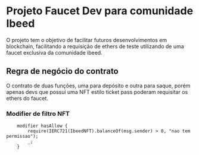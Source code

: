 # Projeto Faucet Dev para comunidade Ibeed

O projeto tem o objetivo de facilitar futuros desenvolvimentos em blockchain, facilitando a requisição de ethers de teste utilizando de uma faucet exclusiva da comunidade ibeed.

## Regra de negócio do contrato

O contrato de duas funções, uma para depósito e outra para saque, porém apenas devs que possui uma NFT estilo ticket pass poderam requisitar os ethers do faucet.

### Modifier de filtro NFT

```shell
    modifier hasAllow {
        require(IERC721(IbeedNFT).balanceOf(msg.sender) > 0, "nao tem permissao");
        _;
    }
```
